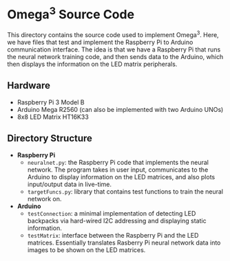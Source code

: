 # Omega<sup>3</sup> Source Code

This directory contains the source code used to implement Omega<sup>3</sup>. 
Here, we have files that test and implement the Raspberry Pi to Arduino communication interface.
The idea is that we have a Raspberry Pi that runs the neural network training code, and then sends data to the Arduino, which then displays the information on the LED matrix peripherals.

## Hardware

- Raspberry Pi 3 Model B
- Arduino Mega R2560 (can also be implemented with two Arduino UNOs)
- 8x8 LED Matrix HT16K33

## Directory Structure

- __Raspberry Pi__
  - `neuralnet.py`: the Raspberry Pi code that implements the neural network. The program takes in user input, communicates to the Arduino to display information on the LED matrices, and also plots input/output data in live-time.
  - `targetFuncs.py`: library that contains test functions to train the neural network on.
- __Arduino__
  - `testConnection`: a minimal implementation of detecting LED backpacks via hard-wired I2C addressing and displaying static information.
  - `testMatrix`: interface between the Raspberry Pi and the LED matrices. Essentially translates Rasberry Pi neural network data into images to be shown on the LED matrices.
